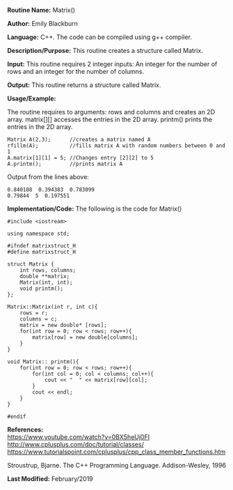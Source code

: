 **Routine Name:**           Matrix()

**Author:** Emily Blackburn

**Language:** C++. The code can be compiled using g++ compiler.

**Description/Purpose:** This routine creates a structure called Matrix.

**Input:** This routine requires 2 integer inputs: An integer for the number of rows and an integer for the number of columns.

**Output:** This routine returns a structure called Matrix. 

**Usage/Example:**

The routine requires to arguments: rows and columns and creates an 2D array. matrix[][] accesses the entries in the 2D array. printm() prints the entries in the 2D array. 

    Matrix A(2,3);      //creates a matrix named A
    rfillm(A);          //fills matrix A with random numbers between 0 and 1 
    A.matrix[1][1] = 5; //Changes entry [2][2] to 5
    A.printm();         //prints matrix A
     
Output from the lines above:

    0.840188  0.394383  0.783099
    0.79844  5  0.197551

**Implementation/Code:** The following is the code for Matrix()

    #include <iostream>

    using namespace std;

    #ifndef matrixstruct_H
    #define matrixstruct_H

    struct Matrix {
        int rows, columns;
        double **matrix;
        Matrix(int, int);
        void printm();
    };

    Matrix::Matrix(int r, int c){
        rows = r;
        columns = c;
        matrix = new double* [rows];
        for(int row = 0; row < rows; row++){
            matrix[row] = new double[columns];
        }
    }

    void Matrix:: printm(){
        for(int row = 0; row < rows; row++){
            for(int col = 0; col < columns; col++){
                cout << "  " << matrix[row][col];
            }
            cout << endl;
        }
    }

    #endif
    
**References:**   
https://www.youtube.com/watch?v=0BX5heUj0FI
http://www.cplusplus.com/doc/tutorial/classes/
https://www.tutorialspoint.com/cplusplus/cpp_class_member_functions.htm

Stroustrup, Bjarne. The C++ Programming Language. Addison-Wesley, 1996

**Last Modified:** February/2019
